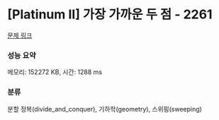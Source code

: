 # [Platinum II] 가장 가까운 두 점 - 2261 

[문제 링크](https://www.acmicpc.net/problem/2261) 

### 성능 요약

메모리: 152272 KB, 시간: 1288 ms

### 분류

분할 정복(divide_and_conquer), 기하학(geometry), 스위핑(sweeping)

